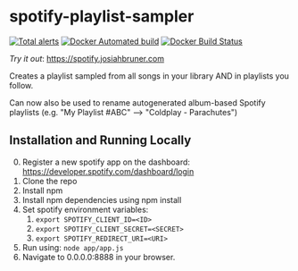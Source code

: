 # spotify-playlist-sampler
[![Total alerts](https://img.shields.io/lgtm/alerts/g/JosiahOne/spotify-playlist-sampler.svg?logo=lgtm&logoWidth=18)](https://lgtm.com/projects/g/JosiahOne/spotify-playlist-sampler/alerts/)
[![Docker Automated build](https://img.shields.io/docker/automated/jsbruner/www.svg)](https://hub.docker.com/r/jsbruner/spotify-playlist-sampler/)
[![Docker Build Status](https://img.shields.io/docker/build/jsbruner/www.svg)](https://hub.docker.com/r/jsbruner/spotify-playlist-sampler/)

*Try it out*: https://spotify.josiahbruner.com

Creates a playlist sampled from all songs in your library AND in playlists you follow.

Can now also be used to rename autogenerated album-based Spotify playlists (e.g. "My Playlist #ABC" --> "Coldplay - Parachutes")

## Installation and Running Locally
0. Register a new spotify app on the dashboard: https://developer.spotify.com/dashboard/login
1. Clone the repo
2. Install npm
3. Install npm dependencies using npm install
4. Set spotify environment variables:
    1. `export SPOTIFY_CLIENT_ID=<ID>`
    2. `export SPOTIFY_CLIENT_SECRET=<SECRET>`
    3. `export SPOTIFY_REDIRECT_URI=<URI>`
5. Run using: `node app/app.js`
6. Navigate to 0.0.0.0:8888 in your browser.
